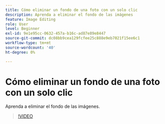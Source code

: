 ```yaml
---
title: Cómo eliminar un fondo de una foto con un solo clic
description: Aprenda a eliminar el fondo de las imágenes
feature: Image Editing
role: User
level: Beginner
exl-id: 9e1e95cc-0632-457a-b16c-ad87e89e8447
source-git-commit: dc08bb9cea129fcfee25c888e9eb7021f15ee6c1
workflow-type: tm+mt
source-wordcount: '40'
ht-degree: 0%

---
```


# Cómo eliminar un fondo de una foto con un solo clic

Aprenda a eliminar el fondo de las imágenes.

>[!VIDEO](https://video.tv.adobe.com/v/3423769?quality=12&learn=on&hidetitle=true)
